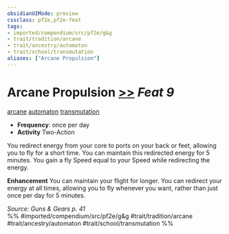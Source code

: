 ```yaml
---
obsidianUIMode: preview
cssclass: pf2e,pf2e-feat
tags:
- imported/compendium/src/pf2e/g&g
- trait/tradition/arcane
- trait/ancestry/automaton
- trait/school/transmutation
aliases: ["Arcane Propulsion"]
---
```

# Arcane Propulsion  [>>](chapter-9-playing-the-game.md#Actions "Two-Action") *Feat 9*  
[arcane](arcane.md)  [automaton](automaton-g-g.md)  [transmutation](transmutation.md)  

- **Frequency**: once per day
- **Activity** Two-Action

You redirect energy from your core to ports on your back or feet, allowing you to fly for a short time. You can maintain this redirected energy for 5 minutes. You gain a fly Speed equal to your Speed while redirecting the energy.

**Enhancement** You can maintain your flight for longer. You can redirect your energy at all times, allowing you to fly whenever you want, rather than just once per day for 5 minutes.

*Source: Guns & Gears p. 41*  
%% #imported/compendium/src/pf2e/g&g #trait/tradition/arcane #trait/ancestry/automaton #trait/school/transmutation %%